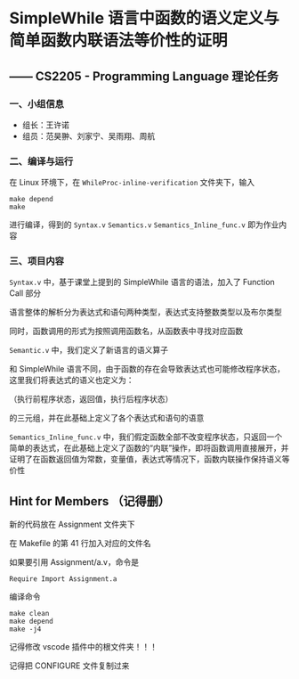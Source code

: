 # SimpleWhile 语言中函数的语义定义与简单函数内联语法等价性的证明

## 						—— CS2205 - Programming Language 理论任务

### 一、小组信息

- 组长：王许诺
- 组员：范昊翀、刘家宁、吴雨翔、周航

### 二、编译与运行

在 Linux 环境下，在 `WhileProc-inline-verification` 文件夹下，输入

```
make depend
make
```

进行编译，得到的 `Syntax.v` `Semantics.v` `Semantics_Inline_func.v` 即为作业内容

### 三、项目内容

`Syntax.v` 中，基于课堂上提到的 SimpleWhile 语言的语法，加入了 Function Call 部分

语言整体的解析分为表达式和语句两种类型，表达式支持整数类型以及布尔类型

同时，函数调用的形式为按照调用函数名，从函数表中寻找对应函数

`Semantic.v` 中，我们定义了新语言的语义算子

和 SimpleWhile 语言不同，由于函数的存在会导致表达式也可能修改程序状态，这里我们将表达式的语义也定义为：

（执行前程序状态，返回值，执行后程序状态）

的三元组，并在此基础上定义了各个表达式和语句的语意

`Semantics_Inline_func.v` 中，我们假定函数全部不改变程序状态，只返回一个简单的表达式，在此基础上定义了函数的“内联”操作，即将函数调用直接展开，并证明了在函数返回值为常数，变量值，表达式等情况下，函数内联操作保持语义等价性

## Hint for Members （记得删）

新的代码放在 Assignment 文件夹下

在 Makefile 的第 41 行加入对应的文件名

如果要引用 Assignment/a.v，命令是

```
Require Import Assignment.a
```

编译命令

```
make clean
make depend
make -j4
```

记得修改 vscode 插件中的根文件夹！！！

记得把 CONFIGURE 文件复制过来